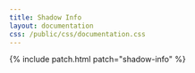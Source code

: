 ```yaml
---
title: Shadow Info
layout: documentation
css: /public/css/documentation.css
---
```


{% include patch.html patch="shadow-info" %}

